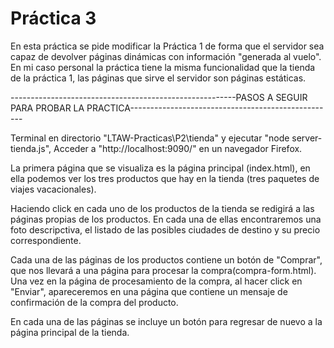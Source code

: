 # Práctica 3

En esta práctica se pide modificar la Práctica 1 de forma que el servidor sea capaz de devolver páginas dinámicas con información "generada al vuelo". En mi caso personal la práctica tiene la misma funcionalidad que la tienda de la práctica 1, las páginas que sirve el servidor son páginas estáticas.


--------------------------------------------------------PASOS A SEGUIR PARA PROBAR LA PRACTICA---------------------------------------------------

 Terminal en directorio "LTAW-Practicas\P2\tienda"  y ejecutar "node server-tienda.js", Acceder a "http://localhost:9090/" en un navegador Firefox.

 La primera página que se visualiza es la página principal (index.html), en ella podemos ver los tres productos que hay en la tienda (tres paquetes de viajes vacacionales).

 Haciendo click en cada uno de los productos de la tienda se redigirá a las páginas propias de los productos. En cada una de ellas encontraremos una foto descripctiva, el listado de las posibles ciudades de destino y su precio correspondiente.

 Cada una de las páginas de los productos contiene un botón de "Comprar", que nos llevará a una página para procesar la compra(compra-form.html). Una vez en la página de procesamiento de la compra, al hacer click en "Enviar", apareceremos en una página que contiene un mensaje de confirmación de la compra del producto. 

En cada una de las páginas se incluye un botón para regresar de nuevo a la página principal de la tienda.
